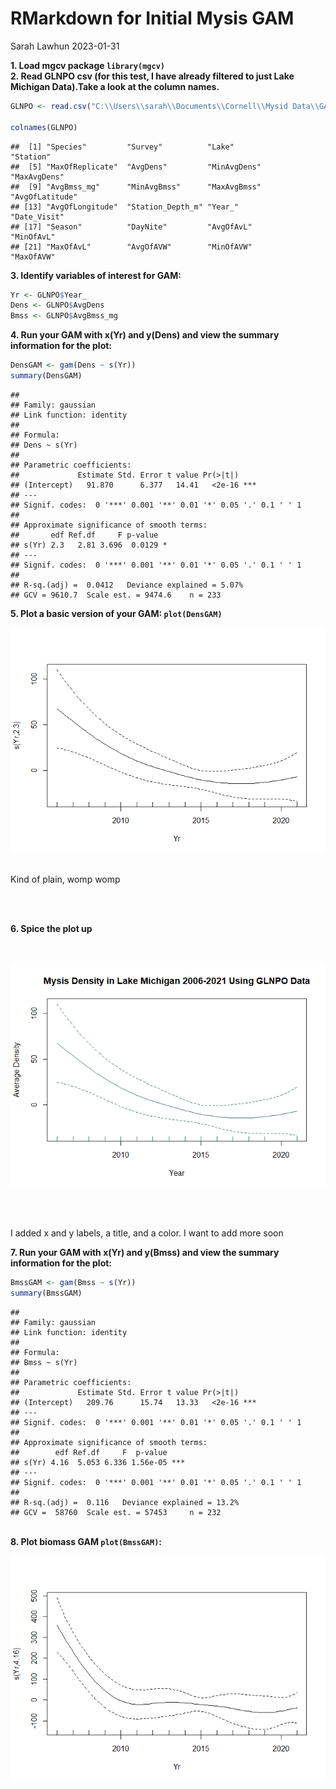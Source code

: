 RMarkdown for Initial Mysis GAM
================
Sarah Lawhun
2023-01-31

**1. Load mgcv package `library(mgcv)`** <br> **2. Read GLNPO csv (for
this test, I have already filtered to just Lake Michigan Data).Take a
look at the column names.**

``` r
GLNPO <- read.csv("C:\\Users\\sarah\\Documents\\Cornell\\Mysid Data\\GAM\\Step5_OutputByStation.csv")

colnames(GLNPO)
```

    ##  [1] "Species"         "Survey"          "Lake"            "Station"        
    ##  [5] "MaxOfReplicate"  "AvgDens"         "MinAvgDens"      "MaxAvgDens"     
    ##  [9] "AvgBmss_mg"      "MinAvgBmss"      "MaxAvgBmss"      "AvgOfLatitude"  
    ## [13] "AvgOfLongitude"  "Station_Depth_m" "Year_"           "Date_Visit"     
    ## [17] "Season"          "DayNite"         "AvgOfAvL"        "MinOfAvL"       
    ## [21] "MaxOfAvL"        "AvgOfAVW"        "MinOfAVW"        "MaxOfAVW"

**3. Identify variables of interest for GAM:**

``` r
Yr <- GLNPO$Year_
Dens <- GLNPO$AvgDens
Bmss <- GLNPO$AvgBmss_mg
```

**4. Run your GAM with x(Yr) and y(Dens) and view the summary
information for the plot:**

``` r
DensGAM <- gam(Dens ~ s(Yr))
summary(DensGAM)
```

    ## 
    ## Family: gaussian 
    ## Link function: identity 
    ## 
    ## Formula:
    ## Dens ~ s(Yr)
    ## 
    ## Parametric coefficients:
    ##             Estimate Std. Error t value Pr(>|t|)    
    ## (Intercept)   91.870      6.377   14.41   <2e-16 ***
    ## ---
    ## Signif. codes:  0 '***' 0.001 '**' 0.01 '*' 0.05 '.' 0.1 ' ' 1
    ## 
    ## Approximate significance of smooth terms:
    ##       edf Ref.df     F p-value  
    ## s(Yr) 2.3   2.81 3.696  0.0129 *
    ## ---
    ## Signif. codes:  0 '***' 0.001 '**' 0.01 '*' 0.05 '.' 0.1 ' ' 1
    ## 
    ## R-sq.(adj) =  0.0412   Deviance explained = 5.07%
    ## GCV = 9610.7  Scale est. = 9474.6    n = 233

**5. Plot a basic version of your GAM: `plot(DensGAM)`** <br>

![](RMarkdown_Initial_Mysis_GAM_files/figure-gfm/unnamed-chunk-4-1.png)<!-- -->
<br> <br>

Kind of plain, womp womp

<br> <br>

**6. Spice the plot up**

<br>

![](RMarkdown_Initial_Mysis_GAM_files/figure-gfm/unnamed-chunk-5-1.png)<!-- -->

<br> <br>

I added x and y labels, a title, and a color. I want to add more soon

**7. Run your GAM with x(Yr) and y(Bmss) and view the summary
information for the plot:**

``` r
BmssGAM <- gam(Bmss ~ s(Yr))
summary(BmssGAM)
```

    ## 
    ## Family: gaussian 
    ## Link function: identity 
    ## 
    ## Formula:
    ## Bmss ~ s(Yr)
    ## 
    ## Parametric coefficients:
    ##             Estimate Std. Error t value Pr(>|t|)    
    ## (Intercept)   209.76      15.74   13.33   <2e-16 ***
    ## ---
    ## Signif. codes:  0 '***' 0.001 '**' 0.01 '*' 0.05 '.' 0.1 ' ' 1
    ## 
    ## Approximate significance of smooth terms:
    ##        edf Ref.df     F  p-value    
    ## s(Yr) 4.16  5.053 6.336 1.56e-05 ***
    ## ---
    ## Signif. codes:  0 '***' 0.001 '**' 0.01 '*' 0.05 '.' 0.1 ' ' 1
    ## 
    ## R-sq.(adj) =  0.116   Deviance explained = 13.2%
    ## GCV =  58760  Scale est. = 57453     n = 232

<br> **8. Plot biomass GAM `plot(BmssGAM)`:** <br>

![](RMarkdown_Initial_Mysis_GAM_files/figure-gfm/unnamed-chunk-7-1.png)<!-- -->
